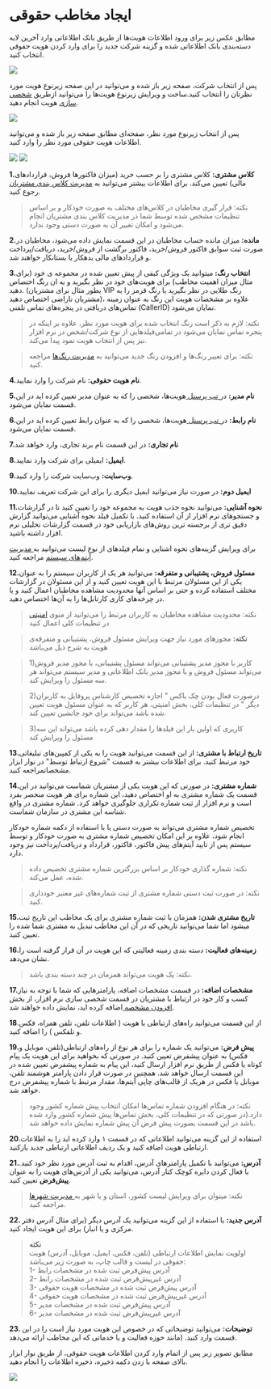# ایجاد مخاطب حقوقی

مطابق عکس زیر برای ورود اطلاعات هویت‌ها از طریق بانک اطلاعاتی وارد آخرین لایه دسته‌بندی‌ بانک اطلاعاتی شده و گزینه شرکت جدید را برای وارد کردن هویت حقوقی انتخاب کنید.

![](hoghooghii1.png)

پس از انتخاب شرکت، صفحه زیر باز شده و می‌توانید در این صفحه زیرنوع هویت مورد نظرتان را انتخاب کنید.ساخت و ویرایش زیرنوع هویت‌ها را می‌توانید ازطریق [شخصی سازی]( https://github.com/1stco/PayamGostarDocs/blob/master/help2.5.4/Settings/Personalization-crm/Overview/General-information/General-information.md) هویت انجام دهید. 

![](hoghoghi3.png)

پس از انتخاب زیرنوع مورد نظر، صفحه‌ای مطابق صفحه زیر باز شده و می‌توانید اطلاعات هویت حقوقی مورد نظر را وارد کنید.
 
![](hoghoghi4.png)
![](hoghoghi5.png)

 
**1.کلاس مشتری:** کلاس مشتری را بر حسب خرید (میزان فاکتورها فروش، قراردادهای مالی) تعیین می‌کند. برای اطلاعات بیشتر می‌توانید به [ مدیریت کلاس بندی مشتریان](https://github.com/1stco/PayamGostarDocs/blob/master/help2.5.4/Settings/Customer-classification-management/Customer-classification-management.md) رجوع کنید.

> نکته: قرار گیری مخاطبان در کلاس‌های مختلف به صورت خودکار و بر اساس تنظیمات مشخص شده توسط شما در مدیریت کلاس بندی مشتریان انجام می‌شود و امکان تغییر آن به صورت دستی وجود ندارد.

**2.مانده:** میزان مانده حساب مخاطبان در این قسمت نمایش داده می‌شود، مخاطبان در صورت ثبت سوابق فاکتور فروش/خرید، فاکتور برگشت از فروش/خرید، دریافت/پرداخت و قراردادهای مالی بدهکار یا بستانکار خواهند شد.

**3.انتخاب رنگ:** میتوانید یک ویژگی کیفی از پیش تعیین شده در مجموعه ی خود (برای مثال میزان اهمیت مخاطب) برای هویت‌های خود در نظر بگیرید و به ان رنگ اختصاص دهید. (بطور مثال برای مشتریان VIP رنگ طلایی در نظر بگیرید یا رنگ قرمز را به مشتریان ناراضی اختصاص دهید)، علاوه بر مشخصات هویت این رنگ به عنوان زمینه تماس‌های دریافتی در پنجره‌های تماس تلفنی (CallerID) نمایان می‌شود.

> نکته: لازم به ذکر است رنگ انتخاب شده برای هویت مورد نظر، علاوه بر اینکه در پنجره تماس نمایان می‌شود در تمامی‌فیلدهایی از نوع شرکت/شخص در نرم افزار نیز پس از انتخاب هویت نمود پیدا می‌کند.

> نکته: برای تغییر رنگ‌ها و افزودن رنگ جدید می‌توانید به [مدیریت رنگ‌ها](https://github.com/1stco/PayamGostarDocs/blob/master/help2.5.4/Basic-Information/Color-management/Color-management.md) مراجعه کنید.

**4.نام هویت حقوقی:** نام شرکت را وارد نمایید.

**5.نام مدیر:** در[  تب پرسنل ](https://github.com/1stco/PayamGostarDocs/blob/master/help2.5.4/Integrated-bank/Database/Personnel-Companies/Persenelmd.md)هویت‌ها، شخصی را که به عنوان مدیر تعیین کرده اید در این قسمت نمایان می‌شود.

**6.نام رابط:** در[  تب پرسنل ](https://github.com/1stco/PayamGostarDocs/blob/master/help2.5.4/Integrated-bank/Database/Personnel-Companies/Persenelmd.md)هویت‌ها، شخصی را که به عنوان رابط تعیین کرده اید در این قسمت نمایان می‌شود.

**7.نام تجاری:** در این قسمت نام برند تجاری، وارد خواهد شد

**8.ایمیل:** ایمیلی برای شرکت وارد نمایید.

**9.وب‌سایت:** وب‌سایت شرکت را وارد کنید.

**10.ایمیل دوم:** در صورت نیاز می‌توانید ایمیل دیگری را برای این شرکت تعریف نمایید

**11.نحوه آشنایی:** می‌توانید نحوه جذب هویت به مجموعه خود را تعیین کنید تا در گزارشات و جستجو‌های نرم افزار از آن استفاده کنید. با تکمیل فیلد نحوه آشنایی می‌توانید گزارش دقیق تری از برجسته ترین روش‌های بازاریابی خود در قسمت گزارشات تحلیلی نرم افزار داشته باشید.

برای ویرایش گزینه‌های نحوه اشنایی و تمام فیلدهای از نوع لیست می‌توانید به[ مدیریت آیتم‌های سیستم](https://github.com/1stco/PayamGostarDocs/blob/master/help2.5.4/Basic-Information/Management-of-system-items/Management-of-system-items.md) مراجعه کنید.

**12.مسئول فروش، پشتیبانی و متفرقه:** می‌توانید هر یک از کاربران سیستم را به عنوان یکی از این مسئولان مرتبط با این هویت تعیین کنید و از این مسئولان در گزارشات مختلف استفاده کرده و حتی بر اساس آنها محدودیت مشاهده مخاطبان اعمال کنید و یا در چرخه‌های کاری کارتابل‌ها را به آن‌ها اختصاص دهید.

> نکته: محدودیت مشاهده مخاطبان به کاربران مرتبط را می‌توانید از منوی [امنیتی](https://github.com/1stco/PayamGostarDocs/blob/master/help2.5.4/Settings/General-settings/security/security.md)
در تنظیمات کلی اعمال کنید

>  **نکته:** مجوزهای مورد نیاز جهت ویرایش مسئول فروش، پشتیبانی و متفرقه‌ی هویت به شرح ذیل می‌باشد

>  1)کاربر با مجوز مدیر پشتیبانی می‌تواند مسئول پشتیبانی،  با مجوز مدیر فروش می‌تواند مسئول فروش و با مجوز مدیر بانک اطلاعاتی و مدیر سیستم می‌تواند هر سه مسئول را ویرایش کند.

>  2)درصورت فعال بودن چک باکس " اجازه تخصیص کارشناس پروفایل به کاربران دیگر " در تنظیمات کلی، بخش امنیتی، هر کاربر که به عنوان مسئول هویت تعیین شده باشد می‌تواند برای خود جانشین تعیین کند.

>  3)کاربری که اولین بار این فیلدها را مقدار دهی کرده باشد می‌تواند این سه مسئول را ویرایش کند


**13.تاریخ ارتباط با مشتری:** از این قسمت می‌توانید هویت را به یکی از کمپین‌های تبلیغاتی خود مرتبط کنید. برای اطلاعات بیشتر به قسمت "شروع ارتباط توسط" در  نوار ابزار مشخصاتمراجعه کنید.

**14.شماره مشتری:** در صورتی که این هویت یکی از مشتریان شماست می‌توانید در این قسمت یک شماره مشتری به او اختصاص دهید، این شماره برای هر هویت منحصر بفرد است و نرم افزار از ثبت شماره تکراری جلوگیری خواهد کرد. شماره مشتری در واقع شناسه این مشتری در سازمان شماست.

 تخصیص شماره مشتری می‌تواند به صورت دستی یا با استفاده از دکمه شماره خودکار انجام شود، علاوه بر این امکان تخصیص شماره مشتری به صورت خودکار و توسط سیستم پس از تایید آیتم‌های پیش فاکتور، فاکتور، قرارداد و دریافت/پرداخت نیز وجود دارد.
 
> نکته: شماره گذاری خودکار بر اساس بزرگترین شماره مشتری تخصیص داده شده، عمل می‌کند.

> نکته: در صورت ثبت دستی شماره مشتری از ثبت شماره‌های غیر معتبر خودداری کنید.

**15.تاریخ مشتری شدن:** همزمان با ثبت شماره مشتری برای یک مخاطب این تاریخ ثبت میشود اما شما می‌توانید تاریخی که در آن این مخاطب تبدیل به مشتری شما شده را تعیین کنید.

**16.زمینه‌های فعالیت:** دسته بندی زمینه فعالیتی که این هویت در آن قرار گرفته است را نشان می‌دهد.

> نکته: یک هویت می‌تواند همزمان در چند دسته بندی باشد.

**17.مشخصات اضافه:** در قسمت مشخصات اضافه، پارامترهایی که شما با توجه به نیاز کسب و کار خود در ارتباط با مشتریان در قسمت شخصی سازی نرم افزار، از بخش [افزودن مشخصه ](https://github.com/1stco/PayamGostarDocs/blob/master/help2.5.4/Settings/Personalization-crm/Overview/General-information/Add-features/Add-features.md)اضافه کرده اید، نمایش داده خواهند شد.

**18**.از این قسمت می‌توانید راه‌های ارتباطی با هویت ( اطلاعات تلفن، تلفن همراه، فکس و تلفکس ) را اضافه کنید.

**19.پیش فرض:** می‌توانید یک شماره را برای هر نوع از راه‌های ارتباطی(تلفن، موبایل و فکس) به عنوان پیشفرض تعیین کنید. در صورتی که بخواهید برای این هویت یک پیام کوتاه یا فکس از طریق نرم افزار ارسال کنید، این پیام به شماره پیشفرض تعیین شده در این قسمت ارسال خواهد شد. همچنین در صورت قرار دادن پارامتر هوشمند تلفن، موبابل یا فکس در هریک از قالب‌های چاپی آیتم‌ها، مقدار مرتبط با شماره پیشفرض درج خواهد شد.

> نکته: در هنگام افزودن شماره تماس‌ها امکان انتخاب پیش شماره کشور وجود دارد.(در صورتی که در تنظیمات کلی،  بخش تماس‌ها پیش شماره کشور وارد شده باشد در این قسمت بصورت پیش فرض آن پیش شماره نمایش داده خواهد شد.

**20**.استفاده از این گزینه می‌توانید اطلاعاتی که در قسمت ۱ وارد کرده اید را به اطلاعات ارتباطی هویت اضافه کنید و یک ردیف اطلاعاتی ارتباطی جدید بازکنید.

**21.آدرس:** می‌توانید  با تکمیل پارامتر‌های آدرس، اقدام به ثبت آدرس مورد نظر خود کنید. با فعال کردن دایره کوچک کنار آدرس، می‌توانید یکی از آدرس‌های هویت را به عنوان **پیش‌فرض** تعیین کنید. 

> نکته: میتوان برای ویرایش لیست کشور، استان و یا شهر به[ مدیریت شهر‌ها ](https://github.com/1stco/PayamGostarDocs/blob/master/help2.5.4/Basic-Information/Management-of-countries-provinces-and-cities/Management-of-countries-provinces-and-cities.md)مراجعه کنید.

**22. آدرس جدید:** با استفاده از این گزینه می‌توانید یک آدرس دیگر  (برای مثال آدرس دفتر مرکزی و یا انبار) برای این هویت ایجاد کنید.

> **نکته**<br>
> اولویت نمایش اطلاعات ارتباطی (تلفن، فکس، ایمیل، موبایل، آدرس) هویت حقوقی در لیست و قالب چاپ، به صورت زیر می‌باشد:<br>
> 1- آدرس پیش‌فرض ثبت شده در مشخصات رابط<br>
> 2- آدرس غیرپیش‌فرض ثبت شده در مشخصات رابط<br>
> 3- آدرس پیش‌فرض ثبت شده در مشخصات هویت حقوقی<br>
> 4- آدرس غیرپیش‌فرض ثبت شده در مشخصات هویت حقوقی<br>
> 5- آدرس پیش‌فرض ثبت شده در مشخصات مدیر<br>
> 6- آدرس غیرپیش‌فرض ثبت شده در مشخصات مدیر<br>


**23. توضیحات:** می‌توانید توضیحاتی که در خصوص این هویت مورد نیاز است را در این قسمت وارد کنید. (مانند حوزه فعالیت و یا خدماتی که این مخاطب ارائه می‌دهد.

مطابق تصویر زیر پس از اتمام وارد کردن اطلاعات هویت حقوقی، از طریق نوار ابزار بالای صفحه با زدن دکمه ذخیره، ذخیره اطلاعات را انجام دهید.

![](hoghoghi6.png)
 

